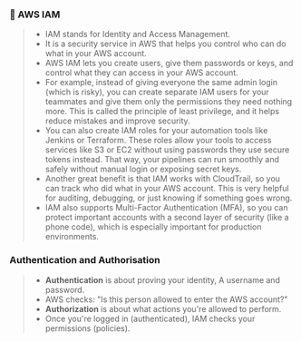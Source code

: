 ### **🔐 AWS IAM**
> - IAM stands for Identity and Access Management.
> - It is a security service in AWS that helps you control who can do what in your AWS account.
> - AWS IAM lets you create users, give them passwords or keys, and control what they can access in your AWS account.
> - For example, instead of giving everyone the same admin login (which is risky), you can create separate IAM users for your teammates and give them only the permissions they need nothing more. This is called the principle of least privilege, and it helps reduce mistakes and improve security.
> - You can also create IAM roles for your automation tools like Jenkins or Terraform. These roles allow your tools to access services like S3 or EC2 without using passwords they use secure tokens instead. That way, your pipelines can run smoothly and safely without manual login or exposing secret keys.
> - Another great benefit is that IAM works with CloudTrail, so you can track who did what in your AWS account. This is very helpful for auditing, debugging, or just knowing if something goes wrong.
> - IAM also supports Multi-Factor Authentication (MFA), so you can protect important accounts with a second layer of security (like a phone code), which is especially important for production environments.

### Authentication and Authorisation
> - **Authentication** is about proving your identity, A username and password.
> - AWS checks: "Is this person allowed to enter the AWS account?"
> - **Authorization** is about what actions you're allowed to perform.
> - Once you're logged in (authenticated), IAM checks your permissions (policies).
